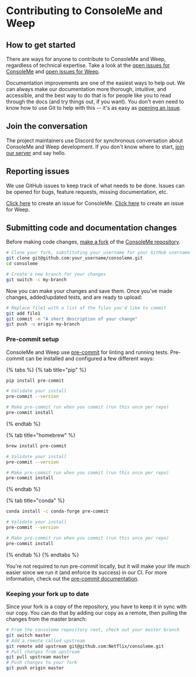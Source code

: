 # Contributing to ConsoleMe and Weep

## How to get started

There are ways for anyone to contribute to ConsoleMe and Weep, regardless of technical expertise. Take a look at the [open issues for ConsoleMe](https://github.com/Netflix/consoleme/issues) and [open issues for Weep](https://github.com/Netflix/weep/issues).

Documentation improvements are one of the easiest ways to help out. We can always make our documentation more thorough, intuitive, and accessible, and the best way to do that is for people like you to read through the docs \(and try things out, if you want\). You don't even need to know how to use Git to help with this -- it's as easy as [opening an issue](https://github.com/Netflix/consoleme/issues/new).

## Join the conversation

The project maintainers use Discord for synchronous conversation about ConsoleMe and Weep development. If you don't know where to start, [join our server](https://discord.gg/nQVpNGGkYu) and say hello.

## Reporting issues

We use GitHub issues to keep track of what needs to be done. Issues can be opened for bugs, feature requests, missing documentation, etc.

[Click here](https://github.com/Netflix/consoleme/issues/new) to create an issue for ConsoleMe. [Click here](https://github.com/Netflix/weep/issues/new) to create an issue for Weep.

## Submitting code and documentation changes

Before making code changes, [make a fork](https://help.github.com/en/github/getting-started-with-github/fork-a-repo) of the [ConsoleMe repository](https://github.com/Netflix/consoleme).

```bash
# Clone your fork, substituting your_username for your GitHub username then go into the repo root
git clone git@github.com:your_username/consoleme.git
cd consoleme

# Create a new branch for your changes
git switch -c my-branch
```

Now you can make your changes and save them. Once you've made changes, added/updated tests, and are ready to upload:

```bash
# Replace file1 with a list of the files you'd like to commit
git add file1
git commit -m "A short description of your change"
git push -u origin my-branch
```

### Pre-commit setup

ConsoleMe and Weep use [pre-commit](https://pre-commit.com/) for linting and running tests. Pre-commit can be installed and configured a few different ways:

{% tabs %}
{% tab title="pip" %}
```bash
pip install pre-commit

# Validate your install
pre-commit --version

# Make pre-commit run when you commit (run this once per repo)
pre-commit install
```
{% endtab %}

{% tab title="homebrew" %}
```bash
brew install pre-commit

# Validate your install
pre-commit --version

# Make pre-commit run when you commit (run this once per repo)
pre-commit install
```
{% endtab %}

{% tab title="conda" %}
```bash
conda install -c conda-forge pre-commit

# Validate your install
pre-commit --version

# Make pre-commit run when you commit (run this once per repo)
pre-commit install
```
{% endtab %}
{% endtabs %}

You're not required to run pre-commit locally, but it will make your life much easier since we run it \(and enforce its success\) in our CI. For more information, check out the [pre-commit documentation](https://pre-commit.com/).

### Keeping your fork up to date

Since your fork is a copy of the repository, you have to keep it in sync with our copy. You can do that by adding our copy as a remote, then pulling the changes from the master branch:

```bash
# From the consoleme repository root, check out your master branch
git switch master
# Add a remote called upstream
git remote add upstream git@github.com:Netflix/consoleme.git
# Pull changes from upstream
git pull upstream master
# Push changes to your fork
git push origin master
```

